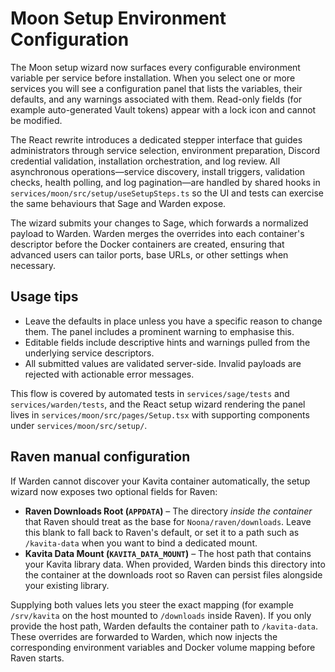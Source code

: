 # Moon Setup Environment Configuration

The Moon setup wizard now surfaces every configurable environment variable per service before installation. When you select one or more services you will see a configuration panel that lists the variables, their defaults, and any warnings associated with them. Read-only fields (for example auto-generated Vault tokens) appear with a lock icon and cannot be modified.

The React rewrite introduces a dedicated stepper interface that guides administrators through service selection, environment preparation, Discord credential validation, installation orchestration, and log review. All asynchronous operations—service discovery, install triggers, validation checks, health polling, and log pagination—are handled by shared hooks in `services/moon/src/setup/useSetupSteps.ts` so the UI and tests can exercise the same behaviours that Sage and Warden expose.

The wizard submits your changes to Sage, which forwards a normalized payload to Warden. Warden merges the overrides into each container's descriptor before the Docker containers are created, ensuring that advanced users can tailor ports, base URLs, or other settings when necessary.

## Usage tips

- Leave the defaults in place unless you have a specific reason to change them. The panel includes a prominent warning to emphasise this.
- Editable fields include descriptive hints and warnings pulled from the underlying service descriptors.
- All submitted values are validated server-side. Invalid payloads are rejected with actionable error messages.

This flow is covered by automated tests in `services/sage/tests` and `services/warden/tests`, and the React setup wizard rendering the panel lives in `services/moon/src/pages/Setup.tsx` with supporting components under `services/moon/src/setup/`.

## Raven manual configuration

If Warden cannot discover your Kavita container automatically, the setup wizard now exposes two optional fields for Raven:

- **Raven Downloads Root (`APPDATA`)** – The directory *inside the container* that Raven should treat as the base for `Noona/raven/downloads`. Leave this blank to fall back to Raven's default, or set it to a path such as `/kavita-data` when you want to bind a dedicated mount.
- **Kavita Data Mount (`KAVITA_DATA_MOUNT`)** – The host path that contains your Kavita library data. When provided, Warden binds this directory into the container at the downloads root so Raven can persist files alongside your existing library.

Supplying both values lets you steer the exact mapping (for example `/srv/kavita` on the host mounted to `/downloads` inside Raven). If you only provide the host path, Warden defaults the container path to `/kavita-data`. These overrides are forwarded to Warden, which now injects the corresponding environment variables and Docker volume mapping before Raven starts.
